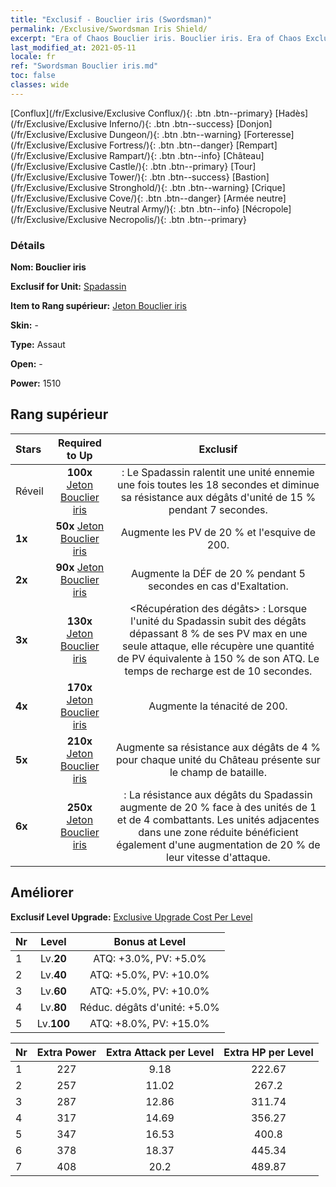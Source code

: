 ```yaml
---
title: "Exclusif - Bouclier iris (Swordsman)"
permalink: /Exclusive/Swordsman Iris Shield/
excerpt: "Era of Chaos Bouclier iris. Bouclier iris. Era of Chaos Exclusif Bouclier iris. Spadassin Exclusif."
last_modified_at: 2021-05-11
locale: fr
ref: "Swordsman Bouclier iris.md"
toc: false
classes: wide
---
```

 [Conflux](/fr/Exclusive/Exclusive Conflux/){: .btn .btn--primary} [Hadès](/fr/Exclusive/Exclusive Inferno/){: .btn .btn--success} [Donjon](/fr/Exclusive/Exclusive Dungeon/){: .btn .btn--warning} [Forteresse](/fr/Exclusive/Exclusive Fortress/){: .btn .btn--danger} [Rempart](/fr/Exclusive/Exclusive Rampart/){: .btn .btn--info} [Château](/fr/Exclusive/Exclusive Castle/){: .btn .btn--primary} [Tour](/fr/Exclusive/Exclusive Tower/){: .btn .btn--success} [Bastion](/fr/Exclusive/Exclusive Stronghold/){: .btn .btn--warning} [Crique](/fr/Exclusive/Exclusive Cove/){: .btn .btn--danger} [Armée neutre](/fr/Exclusive/Exclusive Neutral Army/){: .btn .btn--info} [Nécropole](/fr/Exclusive/Exclusive Necropolis/){: .btn .btn--primary} 

### Détails
 **Nom: Bouclier iris** 

 **Exclusif for Unit:** [Spadassin](/fr/units/Swordsman/) 

 **Item to Rang supérieur:** [Jeton Bouclier iris](/ItemsFR/con_913/)

 **Skin:** -

 **Type:** Assaut

 **Open:** -

 **Power:** 1510

## Rang supérieur

  |     Stars    |  Required to Up | Exclusif |
  |:-------------|:---------------:|:---------------:|
  |  Réveil  | **100x** [Jeton Bouclier iris](/ItemsFR/con_913/) | <Fracas de bouclier> : Le Spadassin ralentit une unité ennemie une fois toutes les 18 secondes et diminue sa résistance aux dégâts d'unité de 15 % pendant 7 secondes. |
  | **1x** <i class="fas fa-star"/> | **50x** [Jeton Bouclier iris](/ItemsFR/con_913/) | Augmente les PV de 20 % et l'esquive de 200. |
  | **2x** <i class="fas fa-star"/> | **90x** [Jeton Bouclier iris](/ItemsFR/con_913/) | Augmente la DÉF de 20 % pendant 5 secondes en cas d'Exaltation. |
  | **3x** <i class="fas fa-star"/> | **130x** [Jeton Bouclier iris](/ItemsFR/con_913/) | <Récupération des dégâts> : Lorsque l'unité du Spadassin subit des dégâts dépassant 8 % de ses PV max en une seule attaque, elle récupère une quantité de PV équivalente à 150 % de son ATQ. Le temps de recharge est de 10 secondes. |
  | **4x** <i class="fas fa-star"/> | **170x** [Jeton Bouclier iris](/ItemsFR/con_913/) | Augmente la ténacité de 200. |
  | **5x** <i class="fas fa-star"/> | **210x** [Jeton Bouclier iris](/ItemsFR/con_913/) | Augmente sa résistance aux dégâts de 4 % pour chaque unité du Château présente sur le champ de bataille. |
  | **6x** <i class="fas fa-star"/> | **250x** [Jeton Bouclier iris](/ItemsFR/con_913/) | <Chasse au dragon> : La résistance aux dégâts du Spadassin augmente de 20 % face à des unités de 1 et de 4 combattants. Les unités adjacentes dans une zone réduite bénéficient également d'une augmentation de 20 % de leur vitesse d'attaque. |


## Améliorer
 **Exclusif Level Upgrade:** [Exclusive Upgrade Cost Per Level](/Exclusive/ExclusiveUpgradeCostPerLevel/)

  |  Nr  |   Level  | Bonus at Level |
  |:-----|:--------:|:--------------:|
  | 1 | Lv.**20** | ATQ: +3.0%, PV: +5.0% |
  | 2 | Lv.**40** | ATQ: +5.0%, PV: +10.0% |
  | 3 | Lv.**60** | ATQ: +5.0%, PV: +10.0% |
  | 4 | Lv.**80** | Réduc. dégâts d'unité: +5.0% |
  | 5 | Lv.**100** | ATQ: +8.0%, PV: +15.0% |


  |  Nr  |  Extra Power | Extra Attack per Level | Extra HP per Level |
  |:-----|:--------:|:--------:|:--------:|
  | 1 | 227 | 9.18 | 222.67 |
  | 2 | 257 | 11.02 | 267.2 |
  | 3 | 287 | 12.86 | 311.74 |
  | 4 | 317 | 14.69 | 356.27 |
  | 5 | 347 | 16.53 | 400.8 |
  | 6 | 378 | 18.37 | 445.34 |
  | 7 | 408 | 20.2 | 489.87 |


